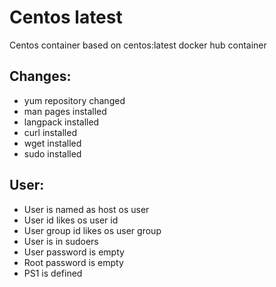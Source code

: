 # Centos latest

Centos container based on centos:latest docker hub container

## Changes:

* yum repository changed
* man pages installed
* langpack installed
* curl installed
* wget installed
* sudo installed

## User:

* User is named as host os user
* User id likes os user id
* User group id likes os user group
* User is in sudoers
* User password is empty
* Root password is empty
* PS1 is defined


